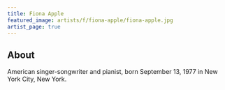 ```yaml
---
title: Fiona Apple
featured_image: artists/f/fiona-apple/fiona-apple.jpg
artist_page: true
---
```

## About

American singer-songwriter and pianist, born September 13, 1977 in New York City, New York.

